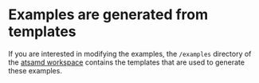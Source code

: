 # Examples are generated from templates
If you are interested in modifying the examples, the `/examples` directory of
the [atsamd workspace](https://github.com/atsamd-rs/atsamd) contains the
templates that are used to generate these examples.